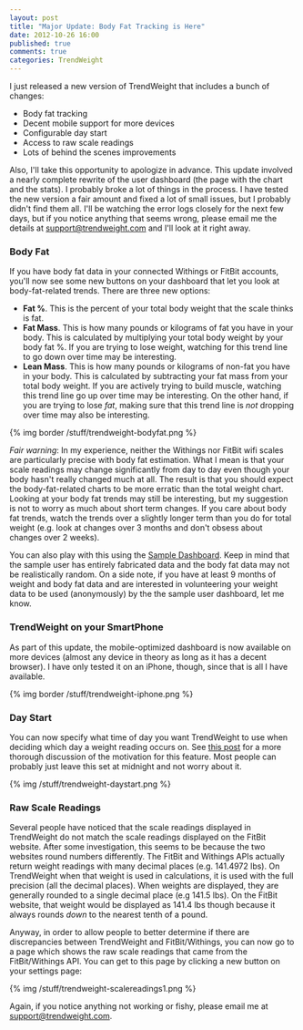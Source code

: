 ```yaml
---
layout: post
title: "Major Update: Body Fat Tracking is Here"
date: 2012-10-26 16:00
published: true
comments: true
categories: TrendWeight
---
```


I just released a new version of TrendWeight that includes a bunch of changes:

* Body fat tracking
* Decent mobile support for more devices
* Configurable day start
* Access to raw scale readings
* Lots of behind the scenes improvements

Also, I'll take this opportunity to apologize in advance.  This update involved a nearly complete rewrite of the user dashboard (the page with the chart and the stats).  I probably broke a lot of things in the process.  I have tested the new version a fair amount and fixed a lot of small issues, but I probably didn't find them all.  I'll be watching the error logs closely for the next few days, but if you notice anything that seems wrong, please email me the details at <support@trendweight.com> and I'll look at it right away.

### Body Fat

If you have body fat data in your connected Withings or FitBit accounts, you'll now see some new buttons on your dashboard that let you look at body-fat-related trends.  There are three new options:

* __Fat %__.  This is the percent of your total body weight that the scale thinks is fat.
* __Fat Mass__.  This is how many pounds or kilograms of fat you have in your body.  This is calculated by multiplying your total body weight by your body fat %.  If you are trying to lose weight, watching for this trend line to go down over time may be interesting.
* __Lean Mass__.  This is how many pounds or kilograms of non-fat you have in your body.  This is calculated by subtracting your fat mass from your total body weight.  If you are actively trying to build muscle, watching this trend line go up over time may be interesting.  On the other hand, if you are trying to lose _fat_, making sure that this trend line is _not_ dropping over time may also be interesting.

{% img border /stuff/trendweight-bodyfat.png %}

_Fair warning_:  In my experience, neither the Withings nor FitBit wifi scales are particularly precise with body fat estimation.  What I mean is that your scale readings may change significantly from day to day even though your body hasn't really changed much at all.  The result is that you should expect the body-fat-related charts to be more erratic than the total weight chart.  Looking at your body fat trends may still be interesting, but my suggestion is not to worry as much about short term changes. If you care about body fat trends, watch the trends over a slightly longer term than you do for total weight (e.g. look at changes over 3 months and don't obsess about changes over 2 weeks).

You can also play with this using the [Sample Dashboard](https://trendweight.com/demo/).  Keep in mind that the sample user has entirely fabricated data and the body fat data may not be realistically random.  On a side note, if you have at least 9 months of weight and body fat data and are interested in volunteering your weight data to be used (anonymously) by the the sample user dashboard, let me know.

### TrendWeight on your SmartPhone

As part of this update, the mobile-optimized dashboard is now available on more devices (almost any device in theory as long as it has a decent browser).  I have only tested it on an iPhone, though, since that is all I have available.

{% img border /stuff/trendweight-iphone.png %}

### Day Start

You can now specify what time of day you want TrendWeight to use when deciding which day a weight reading occurs on.  See [this post](/2012/08/29/whats-next-for-trendweight/) for a more thorough discussion of the motivation for this feature.  Most people can probably just leave this set at midnight and not worry about it.

{% img /stuff/trendweight-daystart.png %}

### Raw Scale Readings

Several people have noticed that the scale readings displayed in TrendWeight do not match the scale readings displayed on the FitBit website.  After some investigation, this seems to be because the two websites round numbers differently.  The FitBit and Withings APIs actually return weight readings with many decimal places (e.g. 141.4972 lbs).  On TrendWeight when that weight is used in calculations, it is used with the full precision (all the decimal places).  When weights are displayed, they are generally rounded to a single decimal place (e.g 141.5 lbs).  On the FitBit website, that weight would be displayed as 141.4 lbs though because it always rounds _down_ to the nearest tenth of a pound.

Anyway, in order to allow people to better determine if there are discrepancies between TrendWeight and FitBit/Withings, you can now go to a page which shows the raw scale readings that came from the FitBit/Withings API.  You can get to this page by clicking a new button on your settings page:

{% img /stuff/trendweight-scalereadings1.png %}

Again, if you notice anything not working or fishy, please email me at <support@trendweight.com>.

